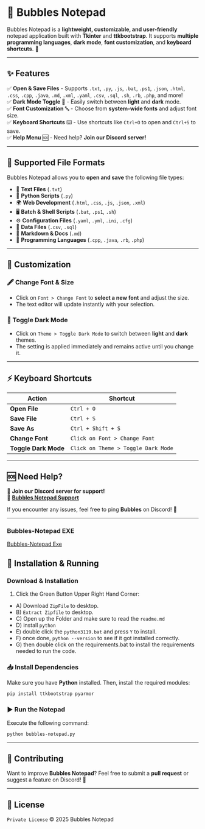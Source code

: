 # 📜 Bubbles Notepad

Bubbles Notepad is a **lightweight, customizable, and user-friendly** notepad application built with **Tkinter** and **ttkbootstrap**. It supports **multiple programming languages**, **dark mode**, **font customization**, and **keyboard shortcuts**. 🎉

---

## ✨ Features

✅ **Open & Save Files** - Supports `.txt`, `.py`, `.js`, `.bat`, `.ps1`, `.json`, `.html`, `.css`, `.cpp`, `.java`, `.md`, `.xml`, `.yaml`, `.csv`, `.sql`, `.sh`, `.rb`, `.php`, and more!\
✅ **Dark Mode Toggle** 🌙 - Easily switch between **light** and **dark** mode.\
✅ **Font Customization** 🔤 - Choose from **system-wide fonts** and adjust font size.\
✅ **Keyboard Shortcuts** ⌨️ - Use shortcuts like `Ctrl+O` to open and `Ctrl+S` to save.\
✅ **Help Menu** 🆘 - Need help? **Join our Discord server!**

---

## 📂 Supported File Formats

Bubbles Notepad allows you to **open and save** the following file types:

- 📝 **Text Files** (`.txt`)
- 🐍 **Python Scripts** (`.py`)
- 🌍 **Web Development** (`.html`, `.css`, `.js`, `.json`, `.xml`)
- 🖥️ **Batch & Shell Scripts** (`.bat`, `.ps1`, `.sh`)
- ⚙️ **Configuration Files** (`.yaml`, `.yml`, `.ini`, `.cfg`)
- 🔢 **Data Files** (`.csv`, `.sql`)
- 📜 **Markdown & Docs** (`.md`)
- 📌 **Programming Languages** (`.cpp`, `.java`, `.rb`, `.php`)

---

## 🎨 Customization

### 🖋 Change Font & Size

- Click on `Font > Change Font` to **select a new font** and adjust the size.
- The text editor will update instantly with your selection.

### 🌙 Toggle Dark Mode

- Click on `Theme > Toggle Dark Mode` to switch between **light** and **dark** themes.
- The setting is applied immediately and remains active until you change it.

---

## ⚡ Keyboard Shortcuts

| Action               | Shortcut                            |
| -------------------- | ----------------------------------- |
| **Open File**        | `Ctrl + O`                          |
| **Save File**        | `Ctrl + S`                          |
| **Save As**          | `Ctrl + Shift + S`                  |
| **Change Font**      | `Click on Font > Change Font`       |
| **Toggle Dark Mode** | `Click on Theme > Toggle Dark Mode` |

---

## 🆘 Need Help?

💬 **Join our Discord server for support!**\
🔗 **[Bubbles Notepad Support](https://discord.gg/SjtnTNjzp3)**

If you encounter any issues, feel free to ping **Bubbles** on Discord! 🚀

---
### Bubbles-Notepad EXE
[Bubbles-Notepad Exe](https://github.com/KernFerm/bubbles-notepad/releases/tag/Bubbles-Notepad-exe)

## 🔧 Installation & Running

### Download & Installation

1. Click the Green Button Upper Right Hand Corner:
- A) Download `ZipFile` to desktop.
- B) `Extract Zipfile` to desktop.
- C) Open up the Folder and make sure to read the `readme.md`
- D) install `python`
- E) double click the `python3119.bat` and press `Y` to install.
- F) once done, `python --version` to see if it got installed correctly.
- G) then double click on the requirements.bat to install the requirements needed to run the code.

### 📥 Install Dependencies

Make sure you have **Python** installed. Then, install the required modules:

```bash
pip install ttkbootstrap pyarmor
```

### ▶️ Run the Notepad

Execute the following command:

```bash
python bubbles-notepad.py
```

---

## 🤝 Contributing

Want to improve **Bubbles Notepad**? Feel free to submit a **pull request** or suggest a feature on Discord! 🚀

---

## 📜 License

`Private License` © 2025 Bubbles Notepad
